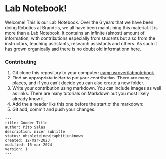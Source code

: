 # Lab Notebook!

Welcome! This is our Lab Notebook. Over the 6 years that we have been doing Robotics at Brandeis, we all have been maintaining this material. It is more than a Lab Notebook. It contains an infinite (almost) amount of information, with contributions especially from students but also from the instructors, teaching assistants, research assistants and others. As such it has grown organically and there is no doubt old informationn here.

### Contributing


1. Git clone this repository to your computer: [campusrover/labnotebook](https://github.com/campusrover/labnotebook)
2. Find an appropriate folder to put your contribution. There are many places, and if you can't decide you can also create a new folder.
3. Write your contribution using markdown. You can include images as well as links. There are many tutorials on Markdown but you most likely already know it.
4. Add the a header like this one before the start of the markdown:
5. Git add, commit and push your changes.

```
---
title: Gooder Title
author: Pito Salas
description: nicer subtitle
status: obsolete|new|tophit|unknown
created: 12-mar-2023
modified: 15-mar-2024
version: 1
---
```
